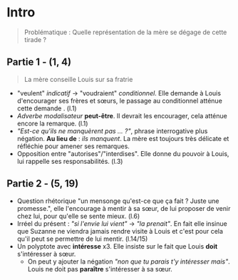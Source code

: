 # Intro
> Problématique : Quelle représentation de la mère se dégage de cette tirade ?


## Partie 1 - (1, 4)
> La mère conseille Louis sur sa fratrie
- "veulent" *indicatif* -> "voudraient" *conditionnel*. Elle demande à Louis d'encourager ses frères et sœurs, le passage au conditionnel atténue cette demande . (l.1)
- *Adverbe modalisateur* **peut-être**. Il devrait les encourager,  cela atténue encore la remarque. (l.1)
- *"Est-ce qu'ils ne manquèrent pas ... ?"*, phrase interrogative plus négation. **Au lieu de** : *ils manquent*. La mère est toujours très délicate et réfléchie pour  amener ses remarques. 
- Opposition entre "autorises"/"interdises". Elle donne du pouvoir à Louis, lui rappelle ses responsabilités. (l.3)



## Partie 2 - (5, 19)
- Question rhétorique "un mensonge qu'est-ce que ça fait ? Juste une promesse.", elle l'encourage à mentir à sa sœur, de lui proposer de venir chez lui, pour qu'elle se sente mieux. (l.6)
- Irréel du présent : *"si l'envie lui vient"* -> *"la prenait"*. En fait elle insinue que Suzanne ne viendra jamais rendre visite à Louis et c'est pour cela qu'il peut se permettre de lui mentir. (l.14/15)
- Un polyptote avec **intéresse** x3. Elle insiste sur le fait que Louis **doit** s'intéresser à sœur.
	- On peut y ajouter la négation *"non que tu parais t'y intéresser mais"*. Louis ne doit pas **paraître** s'intéresser à sa sœur.
